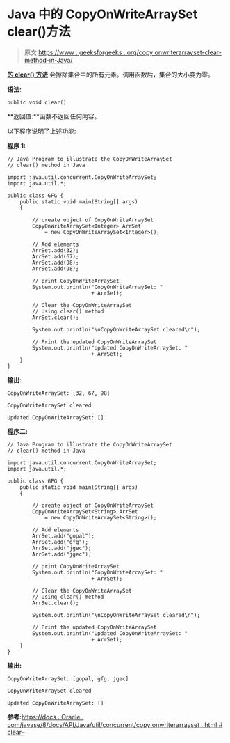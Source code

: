 # Java 中的 CopyOnWriteArraySet clear()方法

> 原文:[https://www . geeksforgeeks . org/copy onwriterarrayset-clear-method-in-Java/](https://www.geeksforgeeks.org/copyonwritearrayset-clear-method-in-java/)

**[的 **clear()** 方法](https://www.geeksforgeeks.org/copyonwritearrayset-in-java/)** 会擦除集合中的所有元素。调用函数后，集合的大小变为零。

**语法:**

```
public void clear()
```

**返回值:**函数不返回任何内容。

以下程序说明了上述功能:

**程序 1:**

```
// Java Program to illustrate the CopyOnWriteArraySet
// clear() method in Java

import java.util.concurrent.CopyOnWriteArraySet;
import java.util.*;

public class GFG {
    public static void main(String[] args)
    {

        // create object of CopyOnWriteArraySet
        CopyOnWriteArraySet<Integer> ArrSet
            = new CopyOnWriteArraySet<Integer>();

        // Add elements
        ArrSet.add(32);
        ArrSet.add(67);
        ArrSet.add(98);
        ArrSet.add(98);

        // print CopyOnWriteArraySet
        System.out.println("CopyOnWriteArraySet: "
                           + ArrSet);

        // Clear the CopyOnWriteArraySet
        // Using clear() method
        ArrSet.clear();

        System.out.println("\nCopyOnWriteArraySet cleared\n");

        // Print the updated CopyOnWriteArraySet
        System.out.println("Updated CopyOnWriteArraySet: "
                           + ArrSet);
    }
}
```

**输出:**

```
CopyOnWriteArraySet: [32, 67, 98]

CopyOnWriteArraySet cleared

Updated CopyOnWriteArraySet: []

```

**程序二:**

```
// Java Program to illustrate the CopyOnWriteArraySet
// clear() method in Java

import java.util.concurrent.CopyOnWriteArraySet;
import java.util.*;

public class GFG {
    public static void main(String[] args)
    {

        // create object of CopyOnWriteArraySet
        CopyOnWriteArraySet<String> ArrSet
            = new CopyOnWriteArraySet<String>();

        // Add elements
        ArrSet.add("gopal");
        ArrSet.add("gfg");
        ArrSet.add("jgec");
        ArrSet.add("jgec");

        // print CopyOnWriteArraySet
        System.out.println("CopyOnWriteArraySet: "
                           + ArrSet);

        // Clear the CopyOnWriteArraySet
        // Using clear() method
        ArrSet.clear();

        System.out.println("\nCopyOnWriteArraySet cleared\n");

        // Print the updated CopyOnWriteArraySet
        System.out.println("Updated CopyOnWriteArraySet: "
                           + ArrSet);
    }
}
```

**输出:**

```
CopyOnWriteArraySet: [gopal, gfg, jgec]

CopyOnWriteArraySet cleared

Updated CopyOnWriteArraySet: []

```

**参考:**[https://docs . Oracle . com/javase/8/docs/API/Java/util/concurrent/copy onwriterarrayset . html # clear–](https://docs.oracle.com/javase/8/docs/api/java/util/concurrent/CopyOnWriteArraySet.html#clear--)